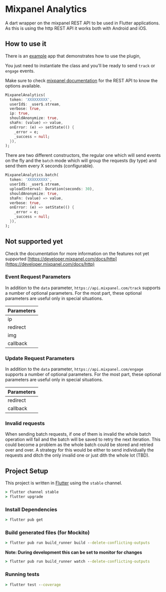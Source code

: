 # Mixpanel Analytics

A dart wrapper on the mixpanel REST API to be used in Flutter applications.
As this is using the http REST API it works both with Android and iOS.

## How to use it

There is an [example](./example) app that demonstrates how to use the plugin,

You just need to instantiate the class and you'll be ready to send `track` or `engage` events.

Make sure to check [mixpanel documentation](https://developer.mixpanel.com/docs/http) for the REST API to know the options available.

```dart
MixpanelAnalytics(
  token: 'XXXXXXXXX',
  userId$: _user$.stream,
  verbose: true,
  ip: true,
  shouldAnonymize: true,
  shaFn: (value) => value,
  onError: (e) => setState(() {
    _error = e;
    _success = null;
  }),
);
```

There are two different constructors, the regular one which will send events on the fly and the `batch` mode which will group the requests (by type) and send them every X seconds (configurable).

```dart
MixpanelAnalytics.batch(
  token: 'XXXXXXXXX',
  userId$: _user$.stream,
  uploadInterval: Duration(seconds: 30),
  shouldAnonymize: true,
  shaFn: (value) => value,
  verbose: true,
  onError: (e) => setState(() {
    _error = e;
    _success = null;
  }),
);
```

## Not supported yet

Check the documentation for more information on the features not yet supported [https://developer.mixpanel.com/docs/http](https://developer.mixpanel.com/docs/http)

### Event Request Parameters

In addition to the `data` parameter, `https://api.mixpanel.com/track` supports a number of optional parameters. For the most part, these optional parameters are useful only in special situations.

| Parameters |
| :--------- |
| ip         |
| redirect   |
| img        |
| callback   |

### Update Request Parameters

In addition to the `data` parameter, `https://api.mixpanel.com/engage` supports a number of optional parameters. For the most part, these optional parameters are useful only in special situations.

| Parameters |
| :--------- |
| redirect   |
| callback   |

### Invalid requests

When sending batch requests, if one of them is invalid the whole batch operation will fail and the batch will be saved to retry the next iteration.
This could become a problem as the whole batch could be stored and retried over and over.
A strategy for this would be either to send individually the requests and ditch the only invalid one or just dith the whole lot (TBD).

## Project Setup

This project is written in [Flutter](https://flutter.dev/) using the `stable` channel.

```bat
> flutter channel stable
> flutter upgrade
```

### Install Dependencies

```bat
> flutter pub get
```

### Build generated files (for Mockito)

```bat
> flutter pub run build_runner build --delete-conflicting-outputs
```

**Note: During development this can be set to monitor for changes**

```bat
> flutter pub run build_runner watch --delete-conflicting-outputs
```

### Running tests

```bat
> flutter test --coverage
```
